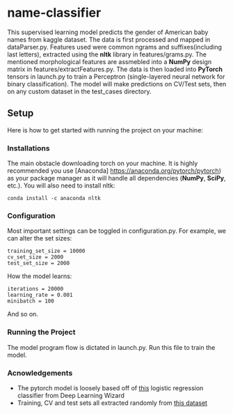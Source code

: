 # name-classifier
This supervised learning model predicts the gender of American baby names from kaggle dataset. The data is first processed and mapped in dataParser.py. Features used were common ngrams and suffixes(including last letters), extracted using the **nltk** library in features/grams.py. The mentioned morphological features are assmebled into a **NumPy** design matrix in features/extractFeatures.py. The data is then loaded into **PyTorch** tensors in launch.py to train a Perceptron (single-layered neural network for binary classification). The model will make predictions on CV/Test sets, then on any custom dataset in the test_cases directory. 

## Setup
Here is how to get started with running the project on your machine:

### Installations
The main obstacle downloading torch on your machine. It is highly recommended you use [Anaconda] https://anaconda.org/pytorch/pytorch) as your package manager as it will handle all dependencies (**NumPy**, **SciPy**, etc.). You will also need to install nltk:
```
conda install -c anaconda nltk
```
### Configuration
Most important settings can be toggled in configuration.py. For example, we can alter the set sizes: 
```python3
training_set_size = 10000
cv_set_size = 2000
test_set_size = 2000
```
How the model learns:
```python3
iterations = 20000
learning_rate = 0.001
minibatch = 100
```
And so on.

### Running the Project
The model program flow is dictated in launch.py. Run this file to train the model. 


### Acnowledgements
* The pytorch model is loosely based off of [this](https://www.deeplearningwizard.com/deep_learning/practical_pytorch/pytorch_logistic_regression/) logistic regression classifier from Deep Learning Wizard
* Training, CV and test sets all extracted randomly from [this dataset](https://www.kaggle.com/kaggle/us-baby-names)

